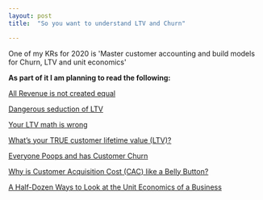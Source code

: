 ```yaml
---
layout: post
title:  "So you want to understand LTV and Churn"

---
```


One of my KRs for 2020 is 'Master customer accounting and build models for Churn, LTV and unit economics'

**As part of it I am planning to read the following:**

[All Revenue is not created equal](http://abovethecrowd.com/2011/05/24/all-revenue-is-not-created-equal-the-keys-to-the-10x-revenue-club/)

[Dangerous seduction of LTV](http://abovethecrowd.com/2012/09/04/the-dangerous-seduction-of-the-lifetime-value-ltv-formula/)

[Your LTV math is wrong](https://bostonvcblog.typepad.com/vc/2015/10/your-ltv-math-is-wrong.html)

[What’s your TRUE customer lifetime value (LTV)?](https://www.forentrepreneurs.com/ltv/)

[Everyone Poops and has Customer Churn](https://25iq.com/2017/01/27/everyone-poops-and-has-customer-churn-and-a-dozen-notes/)

[Why is Customer Acquisition Cost (CAC) like a Belly Button?](https://25iq.com/2016/12/09/why-is-customer-acquisition-cost-cac-like-a-belly-button/)

[A Half-Dozen Ways to Look at the Unit Economics of a Business](https://25iq.com/2016/12/31/a-half-dozen-ways-to-look-at-the-unit-economics-of-a-business/)
